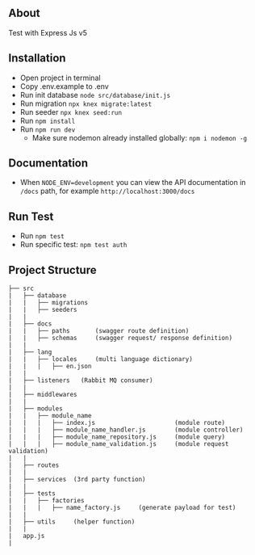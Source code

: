 ## About ##
Test with Express Js v5

## Installation ##
* Open project in terminal
* Copy .env.example to .env
* Run init database `node src/database/init.js`
* Run migration `npx knex migrate:latest`
* Run seeder `npx knex seed:run`
* Run `npm install`
* Run `npm run dev`
    * Make sure nodemon already installed globally: `npm i nodemon -g`

## Documentation ##
* When `NODE_ENV=development` you can view the API documentation in `/docs` path, for example `http://localhost:3000/docs`

## Run Test ##
* Run `npm test`
* Run specific test: `npm test auth`

## Project Structure ##
```
├── src
|   ├── database
|   |   ├── migrations
|   |   ├── seeders
|   |
|   ├── docs
|   |   ├── paths       (swagger route definition)
|   |   ├── schemas     (swagger request/ response definition)
|   |
|   ├── lang
|   |   ├── locales     (multi language dictionary)
|   |   |	├── en.json
|   |
|   ├── listeners	(Rabbit MQ consumer)
|   |
|   ├── middlewares
|   |
|   ├── modules
|   |   ├── module_name
|   |   |   ├── index.js                      (module route)
|   |   |   ├── module_name_handler.js        (module controller)
|   |   |   ├── module_name_repository.js     (module query)
|   |   |   ├── module_name_validation.js     (module request validation)
|   |
|   ├── routes
|   |
|   ├── services  (3rd party function)
|   |
|   ├── tests
|   |   ├── factories
|   |   |   ├── name_factory.js     (generate payload for test)
|   |
|   ├── utils     (helper function)
|   |
|   app.js
|
```
